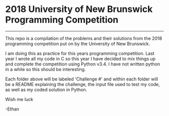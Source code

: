 # 2018 University of New Brunswick Programming Competition
---
This repo is a compilation of the problems and their solutions from the 2018 programming competition put on by the University of New Brunswick.</br>

I am doing this as practice for this years programming competition. Last year I wrote all my code in C so this year I have decided to mix things up and complete the competition using Python v3.4. I have not written python in a while so this should be interesting.</br>

Each folder above will be labeled 'Challenge #' and within each folder will be a README explaining the challenge, the input file used to test my code, as well as my coded solution in Python.</br>

Wish me luck</br>

-Ethan
